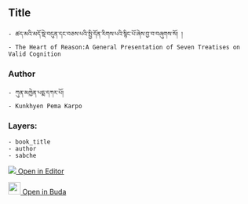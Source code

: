 ## Title
	- ཚད་མའི་མདོ་སྡེ་བདུན་དང་བཅས་པའི་སྤྱི་དོན་རིགས་པའི་སྙིང་པོ་ཞེས་བྱ་བ་བཞུགས་སོ། །
	- The Heart of Reason:A General Presentation of Seven Treatises on Valid Cognition

### Author
	- ཀུན་མཁྱེན་པདྨ་དཀར་པོ།
	- Kunkhyen Pema Karpo

### Layers:
	- book_title
	- author
	- sabche


[<img src="https://img.icons8.com/color/25/000000/edit-property.png"> Open in Editor](http://editor.openpecha.org/P000122)

[<img width="25" src="https://library.bdrc.io/icons/BUDA-small.svg"> Open in Buda](https://library.bdrc.io/show/bdr:IE0OPP000122)
